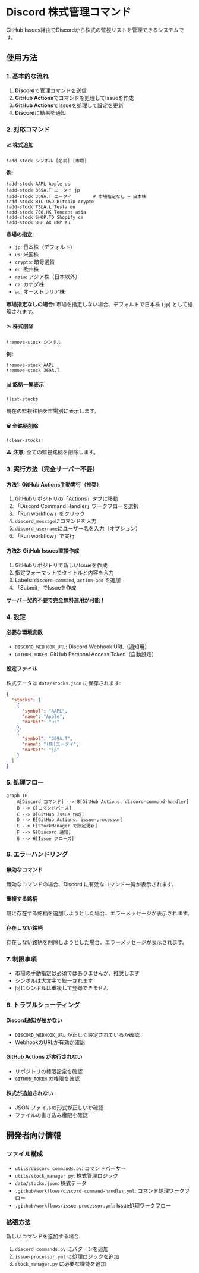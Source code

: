 # Discord 株式管理コマンド

GitHub Issues経由でDiscordから株式の監視リストを管理できるシステムです。

## 使用方法

### 1. 基本的な流れ

1. **Discord**で管理コマンドを送信
2. **GitHub Actions**でコマンドを処理してIssueを作成
3. **GitHub Actions**でIssueを処理して設定を更新
4. **Discord**に結果を通知

### 2. 対応コマンド

#### 📈 株式追加
```
!add-stock シンボル [名前] [市場]
```

**例:**
```
!add-stock AAPL Apple us
!add-stock 369A.T エータイ jp
!add-stock 369A.T エータイ        # 市場指定なし → 日本株
!add-stock BTC-USD Bitcoin crypto
!add-stock TSLA.L Tesla eu
!add-stock 700.HK Tencent asia
!add-stock SHOP.TO Shopify ca
!add-stock BHP.AX BHP au
```

**市場の指定:**
- `jp`: 日本株（デフォルト）
- `us`: 米国株  
- `crypto`: 暗号通貨
- `eu`: 欧州株
- `asia`: アジア株（日本以外）
- `ca`: カナダ株
- `au`: オーストラリア株

**市場指定なしの場合:**
市場を指定しない場合、デフォルトで日本株 (`jp`) として処理されます。

#### 📉 株式削除
```
!remove-stock シンボル
```

**例:**
```
!remove-stock AAPL
!remove-stock 369A.T
```

#### 📊 銘柄一覧表示
```
!list-stocks
```

現在の監視銘柄を市場別に表示します。

#### 🗑️ 全銘柄削除
```
!clear-stocks
```

⚠️ **注意**: 全ての監視銘柄を削除します。

### 3. 実行方法（完全サーバー不要）

#### 方法1: GitHub Actions手動実行（推奨）
1. GitHubリポジトリの「Actions」タブに移動
2. 「Discord Command Handler」ワークフローを選択
3. 「Run workflow」をクリック
4. `discord_message`にコマンドを入力
5. `discord_username`にユーザー名を入力（オプション）
6. 「Run workflow」で実行

#### 方法2: GitHub Issues直接作成
1. GitHubリポジトリで新しいIssueを作成
2. 指定フォーマットでタイトルと内容を入力
3. Labels: `discord-command`, `action-add` を追加
4. 「Submit」でIssueを作成

**サーバー契約不要で完全無料運用が可能！**

### 4. 設定

#### 必要な環境変数
- `DISCORD_WEBHOOK_URL`: Discord Webhook URL（通知用）
- `GITHUB_TOKEN`: GitHub Personal Access Token（自動設定）

#### 設定ファイル
株式データは `data/stocks.json` に保存されます:

```json
{
  "stocks": [
    {
      "symbol": "AAPL",
      "name": "Apple",
      "market": "us"
    },
    {
      "symbol": "369A.T",
      "name": "(株)エータイ",
      "market": "jp"
    }
  ]
}
```

### 5. 処理フロー

```mermaid
graph TB
    A[Discord コマンド] --> B[GitHub Actions: discord-command-handler]
    B --> C[コマンドパース]
    C --> D[GitHub Issue 作成]
    D --> E[GitHub Actions: issue-processor]
    E --> F[StockManager で設定更新]
    F --> G[Discord 通知]
    G --> H[Issue クローズ]
```

### 6. エラーハンドリング

#### 無効なコマンド
無効なコマンドの場合、Discord に有効なコマンド一覧が表示されます。

#### 重複する銘柄
既に存在する銘柄を追加しようとした場合、エラーメッセージが表示されます。

#### 存在しない銘柄
存在しない銘柄を削除しようとした場合、エラーメッセージが表示されます。

### 7. 制限事項

- 市場の手動指定は必須ではありませんが、推奨します
- シンボルは大文字で統一されます
- 同じシンボルは重複して登録できません

### 8. トラブルシューティング

#### Discord通知が届かない
- `DISCORD_WEBHOOK_URL` が正しく設定されているか確認
- WebhookのURLが有効か確認

#### GitHub Actions が実行されない
- リポジトリの権限設定を確認
- `GITHUB_TOKEN` の権限を確認

#### 株式が追加されない
- JSON ファイルの形式が正しいか確認
- ファイルの書き込み権限を確認

## 開発者向け情報

### ファイル構成
- `utils/discord_commands.py`: コマンドパーサー
- `utils/stock_manager.py`: 株式管理ロジック
- `data/stocks.json`: 株式データ
- `.github/workflows/discord-command-handler.yml`: コマンド処理ワークフロー
- `.github/workflows/issue-processor.yml`: Issue処理ワークフロー

### 拡張方法
新しいコマンドを追加する場合:
1. `discord_commands.py` にパターンを追加
2. `issue-processor.yml` に処理ロジックを追加
3. `stock_manager.py` に必要な機能を追加